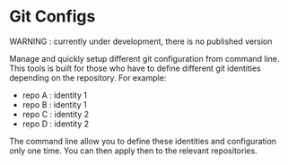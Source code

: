 # Git Configs

WARNING : currently under development, there is no published version

Manage and quickly setup different git configuration from command line. This tools is built for those who have to define different git identities depending on the repository. For example:
- repo A : identity 1
- repo B : identity 1
- repo C : identity 2
- repo D : identity 2

The command line allow you to define these identities and configuration only one time. You can then apply then to the relevant repositories.

